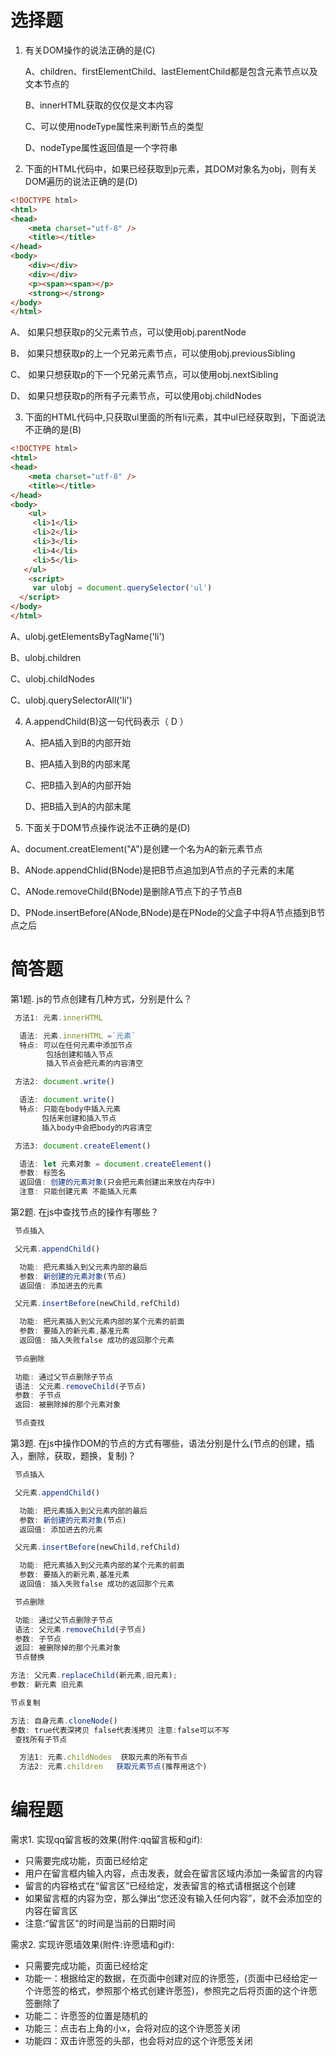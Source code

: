 
# 选择题

1. 有关DOM操作的说法正确的是(C)

   A、children、firstElementChild、lastElementChild都是包含元素节点以及文本节点的

   B、innerHTML获取的仅仅是文本内容

   C、可以使用nodeType属性来判断节点的类型

   D、nodeType属性返回值是一个字符串

2. 下面的HTML代码中，如果已经获取到p元素，其DOM对象名为obj，则有关DOM遍历的说法正确的是(D)
```html
<!DOCTYPE html>
<html>
<head>
    <meta charset="utf-8" />
    <title></title>
</head>
<body>
    <div></div>
    <div></div>
    <p><span><span></p>
    <strong></strong>
</body>
</html>
```

  A、 如果只想获取p的父元素节点，可以使用obj.parentNode

  B、 如果只想获取p的上一个兄弟元素节点，可以使用obj.previousSibling

  C、 如果只想获取p的下一个兄弟元素节点，可以使用obj.nextSibling

  D、 如果只想获取p的所有子元素节点，可以使用obj.childNodes


3. 下面的HTML代码中,只获取ul里面的所有li元素，其中ul已经获取到，下面说法不正确的是(B)
```html
<!DOCTYPE html>
<html>
<head>
    <meta charset="utf-8" />
    <title></title>
</head>
<body>
    <ul>
     <li>1</li>
     <li>2</li>
     <li>3</li>
     <li>4</li>
     <li>5</li>
   </ul>
    <script>
     var ulobj = document.querySelector('ul')
  </script>
</body>
</html>
```

  A、ulobj.getElementsByTagName('li')

  B、ulobj.children

  C、ulobj.childNodes

  C、ulobj.querySelectorAll('li')


4. A.appendChild(B)这一句代码表示（ D  ）

	A、把A插入到B的内部开始

	B、把A插入到B的内部末尾

	C、把B插入到A的内部开始

	D、把B插入到A的内部末尾


5. 下面关于DOM节点操作说法不正确的是(D)

 A、document.creatElement("A")是创建一个名为A的新元素节点

 B、ANode.appendChlid(BNode)是把B节点追加到A节点的子元素的末尾 

 C、ANode.removeChild(BNode)是删除A节点下的子节点B

 D、PNode.insertBefore(ANode,BNode)是在PNode的父盒子中将A节点插到B节点之后 


# 简答题

第1题. js的节点创建有几种方式，分别是什么？

```js
 方法1: 元素.innerHTML

  语法: 元素.innerHTML =`元素`
  特点: 可以在任何元素中添加节点
        包括创建和插入节点
        插入节点会把元素的内容清空

 方法2: document.write()

  语法: document.write()
  特点: 只能在body中插入元素
       包括来创建和插入节点
       插入body中会把body的内容清空

 方法3: document.createElement()

  语法: let 元素对象 = document.createElement()
  参数: 标签名
  返回值: 创建的元素对象(只会把元素创建出来放在内存中)
  注意: 只能创建元素 不能插入元素
```

第2题. 在js中查找节点的操作有哪些？

```js
 节点插入

 父元素.appendChild()

  功能: 把元素插入到父元素内部的最后
  参数: 新创建的元素对象(节点)
  返回值: 添加进去的元素

 父元素.insertBefore(newChild,refChild)

  功能: 把元素插入到父元素内部的某个元素的前面
  参数: 要插入的新元素,基准元素
  返回值: 插入失败false 成功的返回那个元素
  
 节点删除

 功能: 通过父节点删除子节点
 语法: 父元素.removeChild(子节点)
 参数: 子节点
 返回: 被删除掉的那个元素对象

 节点查找
```

第3题. 在js中操作DOM的节点的方式有哪些，语法分别是什么(节点的创建，插入，删除，获取，题换，复制)？

```js
 节点插入

 父元素.appendChild()

  功能: 把元素插入到父元素内部的最后
  参数: 新创建的元素对象(节点)
  返回值: 添加进去的元素

 父元素.insertBefore(newChild,refChild)

  功能: 把元素插入到父元素内部的某个元素的前面
  参数: 要插入的新元素,基准元素
  返回值: 插入失败false 成功的返回那个元素

 节点删除

 功能: 通过父节点删除子节点
 语法: 父元素.removeChild(子节点)
 参数: 子节点
 返回: 被删除掉的那个元素对象
 节点替换

方法: 父元素.replaceChild(新元素,旧元素);
参数: 新元素 旧元素

节点复制

方法: 自身元素.cloneNode()
参数: true代表深拷贝 false代表浅拷贝 注意:false可以不写
 查找所有子节点

  方法1: 元素.childNodes  获取元素的所有节点
  方法2: 元素.children   获取元素节点(推荐用这个)
```

# 编程题

需求1. 实现qq留言板的效果(附件:qq留言板和gif):
- 只需要完成功能，页面已经给定
- 用户在留言框内输入内容，点击发表，就会在留言区域内添加一条留言的内容
- 留言的内容格式在“留言区”已经给定，发表留言的格式请根据这个创建
- 如果留言框的内容为空，那么弹出“您还没有输入任何内容”，就不会添加空的内容在留言区
- 注意:“留言区”的时间是当前的日期时间

需求2. 实现许愿墙效果(附件:许愿墙和gif):
- 只需要完成功能，页面已经给定
- 功能一：根据给定的数据，在页面中创建对应的许愿签，(页面中已经给定一个许愿签的格式，参照那个格式创建许愿签)，参照完之后将页面的这个许愿签删除了
- 功能二：许愿签的位置是随机的
- 功能三：点击右上角的小x，会将对应的这个许愿签关闭
- 功能四：双击许愿签的头部，也会将对应的这个许愿签关闭